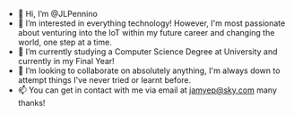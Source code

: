 - 👋 Hi, I’m @JLPennino
- 👀 I’m interested in everything technology! However, I'm most passionate about venturing into the IoT within my future career and changing the world, one step at a time. 
- 🌱 I’m currently studying a Computer Science Degree at University and currently in my Final Year!
- 💞️ I’m looking to collaborate on absolutely anything, I'm always down to attempt things I've never tried or learnt before. 
- 📫 You can get in contact with me via email at jamyep@sky.com many thanks!

<!---
JLPennino/JLPennino is a ✨ special ✨ repository because its `README.md` (this file) appears on your GitHub profile.
You can click the Preview link to take a look at your changes.
--->
